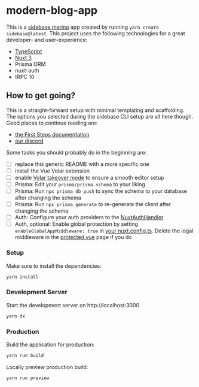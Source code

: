 # modern-blog-app

This is a [sidebase merino](https://sidebase.io/) app created by running `yarn create sidebase@latest`. This project uses the following technologies for a great developer- and user-experience:
- [TypeScript](https://www.typescriptlang.org/)
- [Nuxt 3](https://nuxt.com)
- Prisma ORM
- nuxt-auth
- tRPC 10

## How to get going?

This is a straight-forward setup with minimal templating and scaffolding. The options you selected during the sidebase CLI setup are all here though. Good places to continue reading are:
- [the First Steps documentation](https://sidebase.io/sidebase/usage)
- [our discord](https://discord.gg/auc8eCeGzx)

Some tasks you should probably do in the beginning are:
- [ ] replace this generic README with a more specific one
- [ ] install the Vue Volar extension
- [ ] enable [Volar takeover mode](https://nuxt.com/docs/getting-started/installation#prerequisites) to ensure a smooth editor setup
- [ ] Prisma: Edit your `prisma/prisma.schema` to your liking
- [ ] Prisma: Run `npx prisma db push` to sync the schema to your database after changing the schema
- [ ] Prisma: Run `npx prisma generate` to re-generate the client after changing the schema
- [ ] Auth: Configure your auth providers to the [NuxtAuthHandler](./server/api/auth/[...].ts)
- [ ] Auth, optional: Enable global protection by setting `enableGlobalAppMiddleware: true` in [your nuxt.config.ts](./nuxt.config.ts). Delete the logal middleware in the [protected.vue](./pages/protected.vue) page if you do

### Setup

Make sure to install the dependencies:

```bash
yarn install
```

### Development Server

Start the development server on http://localhost:3000

```bash
yarn dx
```

### Production

Build the application for production:

```bash
yarn run build
```

Locally preview production build:

```bash
yarn run preview
```
